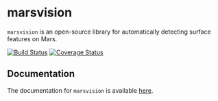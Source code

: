 marsvision
======

`marsvision` is an open-source library for automatically detecting surface features on Mars.

[![Build Status](https://travis-ci.org/dpalencia/marsvision.svg?branch=master)](https://travis-ci.org/marsvision/marsvision)
[![Coverage Status](https://coveralls.io/repos/github/dpalencia/marsvision/badge.svg?branch=master)](https://coveralls.io/github/dpalencia/marsvision?branch=master)

Documentation
-------------

The documentation for ``marsvision`` is available [here](https://dpalencia.github.io/marsvision/build/index.html).